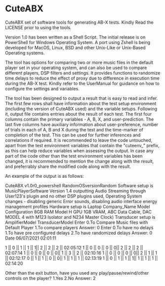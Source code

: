 # CuteABX
CuteABX set of software tools for generating AB-X tests. Kindly Read the LICENSE prior to using the tools.

Version 1.0 has been written as a Shell Script. The initial release is on PowerShell for Windows Operating System. A port using Zshell is being developed for MacOS, Linux, BSD and other Unix-Like or Unix-Based Operating systems.

The tool has options for comparing two or more music files in the default player set in your operating system, and can also be used to compare different players, DSP filters and settings. It provides functions to randomize time delays to reduce the effect of proxy due to difference in execution time during the AB-X test. Kindly refer to the UserManual for guidance on how to configure the settings and variables.

The tool has been designed to output a result that is easy to read and infer. The first few rows shall have information about the test setup environment (including the version of CuteABX used) and the variable setups. Following it, output file contains entries about the result of each test. The first four columns contain the primary variables - A, B, X, and user-prediction. The last five columns have auxiliary information about user-preference, number of trials in each of A, B and X during the test and the time-marker of completion of the test. This can be used for further inferences and correlations if required. It is recommended to leave the code untouched, apart from the test environment variables that contain the "cuteenv_" prefix, as this can help reduce variables when assessing the output. In case any part of the code other than the test environment variables has been changed, it is recommended to mention the change along with the result, and preferrably share the modified code along with the result.

An example of the output is as follows:

CuteABX v1.0r0_powershell RandomOSversionRandom
Software setup is MusicPlayerSoftware Version 1.4 outputting Audio Streaming through User123's plugin and no other DSP plugins used, Operating System changes - disabling generic Error sounds, disabling audio interface energy management profiles
Hardware setup is Laptop Company_Name Model Configuration 8GB RAM Model H GPU 1GB VRAM, ABC Data Cable, DAC MODEL 4 with M123 Isolator and N234 Master Clock)
Transducer setup is AmplifierModel TransducerModel
Enter 0.To Compare Music files with Default Player 1.To compare players Answer: 0
Enter 0.To have no delays 1.To have pre configured delays 2.To have randomized delays Answer: 0
Date 06/07/2021 02:01:11

1 || 0 || 1 || 1 || 1|| 2 || 2 || 2 || 02:05:12
1 || 0 || 0 || 0 || 0|| 2 || 2 || 2 || 02:07:14
1 || 0 || 0 || 0 || 0|| 1 || 3 || 2 || 02:10:16
1 || 0 || 0 || 0 || 0|| 2 || 1 || 1 || 02:12:17
0 || 1 || 1 || 0 || 0|| 1 || 1 || 1 || 02:13:19
1 || 0 || 1 || 1 || 1|| 1 || 1 || 1 || 02:14:20

Other than the exit button, have you used any play/pause/rewind/other controls on the player? 1.Yes 2.No Answer: 2
